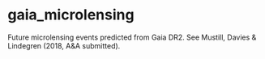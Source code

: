 # gaia_microlensing
Future microlensing events predicted from Gaia DR2. See Mustill, Davies &amp; Lindegren (2018, A&amp;A submitted).
